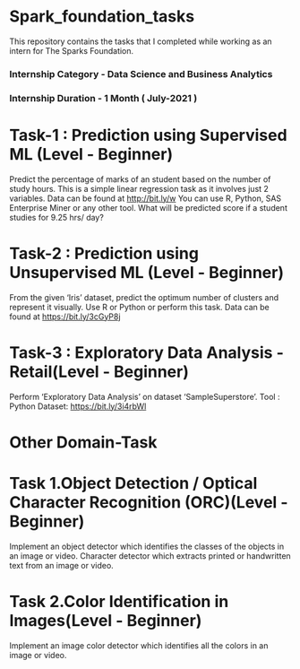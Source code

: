# Spark_foundation_tasks
This repository contains the tasks that I completed while working as an intern for The Sparks Foundation.

### Internship Category - Data Science and Business Analytics
### Internship Duration - 1 Month ( July-2021 )


# Task-1 : Prediction using Supervised ML (Level - Beginner)

Predict the percentage of marks of an student based on the number of study hours.
This is a simple linear regression task as it involves just 2 variables.
Data can be found at http://bit.ly/w
You can use R, Python, SAS Enterprise Miner or any other tool.
What will be predicted score if a student studies for 9.25 hrs/ day?


# Task-2 : Prediction using Unsupervised ML (Level - Beginner)

From the given ‘Iris’ dataset, predict the optimum number of clusters and represent it visually.
Use R or Python or perform this task.
Data can be found at https://bit.ly/3cGyP8j

# Task-3 : Exploratory Data Analysis - Retail(Level - Beginner)

Perform ‘Exploratory Data Analysis’ on dataset ‘SampleSuperstore’.
Tool : Python
Dataset: https://bit.ly/3i4rbWl

# Other Domain-Task

# Task 1.Object Detection / Optical Character Recognition (ORC)(Level - Beginner)

Implement an object detector which identifies the classes of the objects in
an image or video. Character detector which extracts printed or handwritten text from an
image or video.

# Task 2.Color Identification in Images(Level - Beginner)

Implement an image color detector which identifies all the colors in an
image or video.

